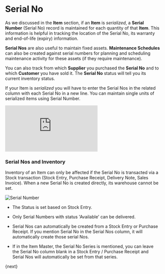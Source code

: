 <!-- add-breadcrumbs -->
# Serial No

As we discussed in the **Item** section, if an **Item** is _serialized_, a
**Serial Number** (Serial No) record is maintained for each quantity of that
**Item**. This information is helpful in tracking the location of the Serial
No, its warranty and end-of-life (expiry) information.

**Serial Nos** are also useful to maintain fixed assets. **Maintenance Schedules** can also be created against serial numbers for planning and scheduling maintenance activity for these assets (if they require maintenance).

You can also track from which **Supplier** you purchased the **Serial No** and
to which **Customer** you have sold it. The **Serial No** status will tell you
its current inventory status.

If your Item is _serialized_ you will have to enter the Serial Nos in the
related column with each Serial No in a new line.
You can maintain single units of serialized items using Serial Number.

<div class="embed-container">
    <iframe src="https://www.youtube.com/embed/gvOVlEwFDAkrel=0" frameborder="0" allow="autoplay; encrypted-media" allowfullscreen>
    </iframe>
</div>

### Serial Nos and Inventory

Inventory of an Item can only be affected if the Serial No is transacted via a
Stock transaction (Stock Entry, Purchase Receipt, Delivery Note, Sales
Invoice). When a new Serial No is created directly, its warehouse cannot be
set.

<img class="screenshot" alt="Serial Number" src="{{docs_base_url}}/assets/img/stock/serial-no.png">

* The Status is set based on Stock Entry.

* Only Serial Numbers with status 'Available' can be delivered.

* Serial Nos can automatically be created from a Stock Entry or Purchase Receipt. If you mention Serial No in the Serial Nos column, it will automatically create those serial Nos.

* If in the Item Master, the Serial No Series is mentioned, you can leave the Serial No column blank in a Stock Entry / Purchase Receipt and Serial Nos will automatically be set from that series.

{next}